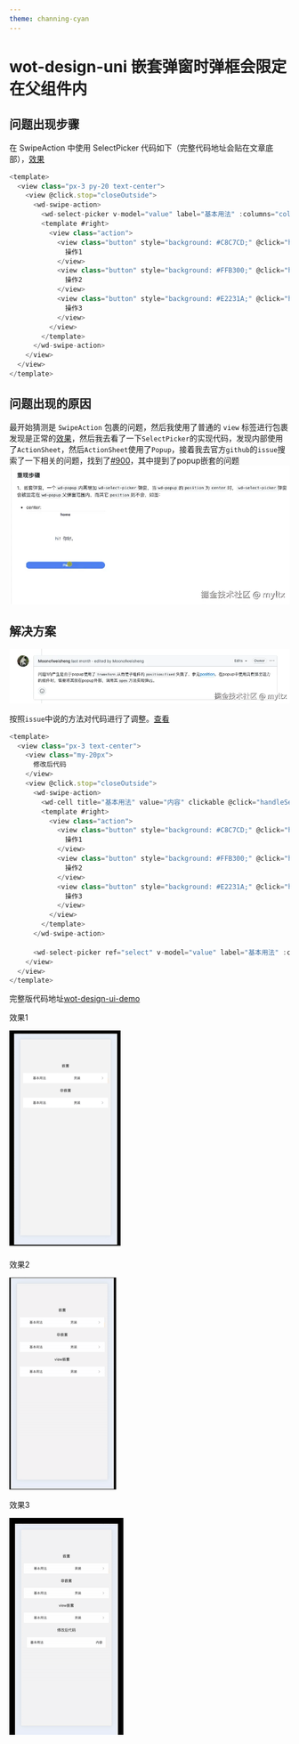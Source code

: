 ```yaml
---
theme: channing-cyan
---
```

# wot-design-uni 嵌套弹窗时弹框会限定在父组件内

## 问题出现步骤

在 SwipeAction 中使用 SelectPicker 代码如下（完整代码地址会贴在文章底部），[效果](#effect)

``` ts
<template>
  <view class="px-3 py-20 text-center">
    <view @click.stop="closeOutside">
      <wd-swipe-action>
        <wd-select-picker v-model="value" label="基本用法" :columns="columns" @change="handleChange" />
        <template #right>
          <view class="action">
            <view class="button" style="background: #C8C7CD;" @click="handleAction('操作1')">
              操作1
            </view>
            <view class="button" style="background: #FFB300;" @click="handleAction('操作2')">
              操作2
            </view>
            <view class="button" style="background: #E2231A;" @click="handleAction('操作3')">
              操作3
            </view>
          </view>
        </template>
      </wd-swipe-action>
    </view>
  </view>
</template>
  ```

## 问题出现的原因
最开始猜测是 `SwipeAction` 包裹的问题，然后我使用了普通的 `view` 标签进行包裹发现是正常的[效果](#effect2)，然后我去看了一下`SelectPicker`的实现代码，发现内部使用了`ActionSheet`，然后`ActionSheet`使用了`Popup`，接着我去官方`github`的`issue`搜索了一下相关的问题，找到了[#900](https://github.com/Moonofweisheng/wot-design-uni/issues/900)，其中提到了popup嵌套的问题
![image.png](./1-1.webp)

## 解决方案
![image.png](./1-2.webp)

按照`issue`中说的方法对代码进行了调整。[查看](#effect3)

```ts
<template>
  <view class="px-3 text-center">
    <view class="my-20px">
      修改后代码
    </view>
    <view @click.stop="closeOutside">
      <wd-swipe-action>
        <wd-cell title="基本用法" value="内容" clickable @click="handleSelect" />
        <template #right>
          <view class="action">
            <view class="button" style="background: #C8C7CD;" @click="handleAction('操作1')">
              操作1
            </view>
            <view class="button" style="background: #FFB300;" @click="handleAction('操作2')">
              操作2
            </view>
            <view class="button" style="background: #E2231A;" @click="handleAction('操作3')">
              操作3
            </view>
          </view>
        </template>
      </wd-swipe-action>

      <wd-select-picker ref="select" v-model="value" label="基本用法" :columns="columns" use-default-slot @change="handleChange" />
    </view>
  </view>
</template>
```

完整版代码地址[wot-design-ui-demo](https://github.com/myltx/wot-design-ui-demo)

<a id="effect">效果1</a>

![ezgif.com-crop.gif](./1.gif)

<a id="effect2">效果2</a>

![2.gif](./2.gif)

<a id="effect3">效果3</a>

![3.gif](./3.gif)
